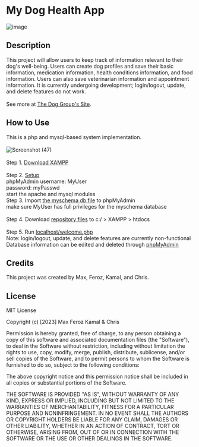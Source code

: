 # My Dog Health App

![image](https://user-images.githubusercontent.com/87254760/226127173-af2127bf-3554-43fc-892f-058471ac9092.png)

## Description
This project will allow users to keep track of information relevant to their dog's well-being. Users can create dog profiles and save their basic information, medication information, health conditions information, and food information. Users can also save veterinarian information and appointment information. It is currently undergoing development; login/logout, update, and delete features do not work. <br><br>See more at <a href="dog6501.wordpress.com">The Dog Group's Site</a>.

## How to Use
This is a php and mysql-based system implementation.
<br><br>![Screenshot (47)](https://user-images.githubusercontent.com/87254760/228097474-f120cf22-6d8f-4671-ae79-be399380e9c2.png)
<br><br>
Step 1. <a href="https://www.apachefriends.org/download.html">Download XAMPP</a>
<br><br>
Step 2. <a href="https://www.geeksforgeeks.org/how-to-run-php-programs/">Setup</a><br>
    phpMyAdmin  username: MyUser <br>
                password: myPasswd<br>
    start the apache and mysql modules<br>
Step 3. Import <a href="https://github.com/maxaeon/MyDogHealth/blob/maxaeon-CR/db/myschema.sql">the myschema db file</a> to phpMyAdmin <br>
  make sure MyUser has full privileges for the myschema database<br><br>
Step 4. Download <a href="https://github.com/maxaeon/MyDogHealth">repository files</a> to c:/ > XAMPP > htdocs<br><br>
Step 5. Run <a href="http://localhost/welcome.php">localhost/welcome.php</a> <br>Note: login/logout, update, and delete features are currently non-functional<br>Database information can be edited and deleted through <a href="http://localhost/phpmyadmin/index.php">phpMyAdmin</a>

## Credits
This project was created by Max, Feroz, Kamal, and Chris. 

## License
MIT License

Copyright (c) [2023] Max Feroz Kamal & Chris

Permission is hereby granted, free of charge, to any person obtaining a copy of this software and associated documentation files (the "Software"), to deal in the Software without restriction, including without limitation the rights to use, copy, modify, merge, publish, distribute, sublicense, and/or sell copies of the Software, and to permit persons to whom the Software is furnished to do so, subject to the following conditions:

The above copyright notice and this permission notice shall be included in all copies or substantial portions of the Software.

THE SOFTWARE IS PROVIDED "AS IS", WITHOUT WARRANTY OF ANY KIND, EXPRESS OR IMPLIED, INCLUDING BUT NOT LIMITED TO THE WARRANTIES OF MERCHANTABILITY, FITNESS FOR A PARTICULAR PURPOSE AND NONINFRINGEMENT. IN NO EVENT SHALL THE AUTHORS OR COPYRIGHT HOLDERS BE LIABLE FOR ANY CLAIM, DAMAGES OR OTHER LIABILITY, WHETHER IN AN ACTION OF CONTRACT, TORT OR OTHERWISE, ARISING FROM, OUT OF OR IN CONNECTION WITH THE SOFTWARE OR THE USE OR OTHER DEALINGS IN THE SOFTWARE.
